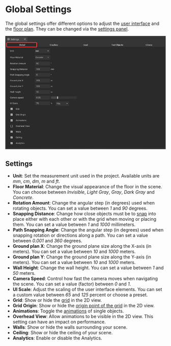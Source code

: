 # Global Settings

The global settings offer different options to adjust the [user interface](./user-interface/) and the [floor plan](./user-interface/the-floor-plan.md). They can be changed via the [settings panel](./user-interface/settings-panel.md).

![](../../.gitbook/assets/iVP_Planning_Settings_GlobalSettings.png)

## Settings

* **Unit**: Set the measurement unit used in the project. Available units are _mm_, _cm_, _dm_, _m_ and _ft_.
* **Floor Material**: Change the visual appearance of the floor in the scene. You can choose between _Invisible_, _Light Gray_, _Gray_, _Dark Gray_ and _Concrete_.
* **Rotation Amount**: Change the angular step (in degrees) used when rotating objects. You can set a value between _1_ and _90_ degrees.
* **Snapping Distance**: Change how close objects must be to [snap](./machines/snapping.md) into place either with each other or with the grid when moving or placing them. You can set a value between _1_ and _1000_ millimeters.
* **Path Snapping Angle**: Change the angular step (in degrees) used when snapping rotation or directions along a path. You can set a value between _0.001_ and _360_ degrees. 
* **Ground plan X**: Change the ground plane size along the X-axis (in meters). You can set a value between _10_ and _1000_ meters.
* **Ground plan Y**: Change the ground plane size along the Y-axis (in meters). You can set a value between _10_ and _1000_ meters.
* **Wall Height**: Change the wall height. You can set a value between _1_ and _50_ meters.
* **Camera Speed**: Control how fast the camera moves when navigating the scene. You can set a value (factor) between _0_ and _1_.
* **UI Scale**: Adjust the scaling of the user interface elements. You can set a custom value between _65_ and _125_ percent or choose a preset.
* **Grid**: Show or hide the [grid](./user-interface/the-grid.md) in the 2D view.
* **Grid Origin**: Show or hide the [origin point of the grid](./user-interface/the-grid.md#grid-origin) in the 2D view.
* **Animations**: Toggle the [animations](./machines/animations.md) of single objects.
* **Overhead View**: Allow animations to be visible in the 2D view. This setting can have an impact on performance.
* **Walls**: Show or hide the walls surrounding your scene.
* **Ceiling**: Show or hide the ceiling of your scene.
* **Analytics**: Enable or disable the Analytics.